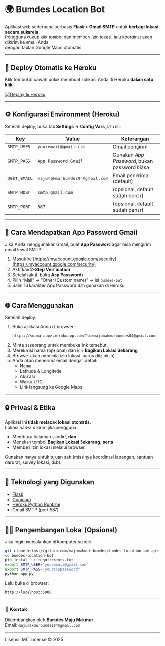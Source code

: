# 🌍 Bumdes Location Bot

Aplikasi web sederhana berbasis **Flask + Gmail SMTP** untuk **berbagi lokasi secara sukarela**.  
Pengguna cukup klik tombol dan memberi izin lokasi, lalu koordinat akan dikirim ke email Anda  
dengan tautan Google Maps otomatis.

---

## 🚀 Deploy Otomatis ke Heroku

Klik tombol di bawah untuk membuat aplikasi Anda di Heroku **dalam satu klik**:

[![Deploy to Heroku](https://www.herokucdn.com/deploy/button.svg)](https://heroku.com/deploy?template=https://github.com/majumakmur-bumdes/bumdes-location-bot)

---

## ⚙️ Konfigurasi Environment (Heroku)

Setelah deploy, buka tab **Settings → Config Vars**, lalu isi:

| Key | Value | Keterangan |
|-----|--------|------------|
| `SMTP_USER` | `youremail@gmail.com` | Gmail pengirim |
| `SMTP_PASS` | `App Password Gmail` | Gunakan *App Password*, bukan password biasa |
| `DEST_EMAIL` | `majumakmurbumdes04@gmail.com` | Email penerima (default) |
| `SMTP_HOST` | `smtp.gmail.com` | (opsional, default sudah benar) |
| `SMTP_PORT` | `587` | (opsional, default sudah benar) |

---

## 📩 Cara Mendapatkan App Password Gmail

Jika Anda menggunakan Gmail, buat **App Password** agar bisa mengirim email lewat SMTP:
1. Masuk ke [https://myaccount.google.com/security](https://myaccount.google.com/security)
2. Aktifkan **2-Step Verification**
3. Setelah aktif, buka **App Passwords**
4. Pilih “Mail” → “Other (Custom name)” → isi `bumdes-bot`
5. Salin 16 karakter App Password dan gunakan di Heroku

---

## 🌐 Cara Menggunakan

Setelah deploy:
1. Buka aplikasi Anda di browser:
   ```
   https://<nama-app>.herokuapp.com/?to=majumakmurbumdes04@gmail.com
   ```
2. Minta seseorang untuk membuka link tersebut.
3. Mereka isi nama (opsional) dan klik **Bagikan Lokasi Sekarang**.
4. Browser akan meminta izin lokasi (harus diizinkan).
5. Anda akan menerima email dengan detail:
   - Nama
   - Latitude & Longitude
   - Akurasi
   - Waktu UTC
   - Link langsung ke Google Maps

---

## 🔒 Privasi & Etika

Aplikasi ini **tidak melacak lokasi otomatis**.  
Lokasi hanya dikirim jika pengguna:
- Membuka halaman sendiri, **dan**
- Menekan tombol **Bagikan Lokasi Sekarang**, **serta**
- Memberi izin lokasi melalui browser.

Gunakan hanya untuk tujuan sah (misalnya koordinasi lapangan, bantuan darurat, survey lokasi, dsb).

---

## 🧩 Teknologi yang Digunakan

- [Flask](https://flask.palletsprojects.com/)
- [Gunicorn](https://gunicorn.org/)
- [Heroku Python Runtime](https://devcenter.heroku.com/articles/python-support)
- Gmail SMTP (port 587)

---

## 🧑‍💻 Pengembangan Lokal (Opsional)

Jika ingin menjalankan di komputer sendiri:

```bash
git clone https://github.com/majumakmur-bumdes/bumdes-location-bot.git
cd bumdes-location-bot
pip install -r requirements.txt
export SMTP_USER="youremail@gmail.com"
export SMTP_PASS="yourapppassword"
python app.py
```

Lalu buka di browser:
```
http://localhost:5000
```

---

### 📧 Kontak

Dikembangkan oleh **Bumdes Maju Makmur**  
Email: `majumakmurbumdes04@gmail.com`

---

Lisensi: MIT License © 2025
